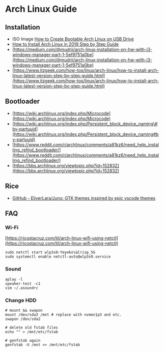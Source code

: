 # Arch Linux Guide

## Installation

- ISO Image [How to Create Bootable Arch Linux on USB Drive](https://linoxide.com/linux-how-to/create-bootable-arch-linux-usb-drive/)
- [How to Install Arch Linux in 2019 Step by Step Guide](https://itsfoss.com/install-arch-linux/)
- [https://medium.com/@mudrii/arch-linux-installation-on-hw-with-i3-windows-manager-part-1-5ef9751a0be](https://medium.com/@mudrii/arch-linux-installation-on-hw-with-i3-windows-manager-part-1-5ef9751a0be)
- [https://www.itzgeek.com/how-tos/linux/arch-linux/how-to-install-arch-linux-latest-version-step-by-step-guide.html](https://www.itzgeek.com/how-tos/linux/arch-linux/how-to-install-arch-linux-latest-version-step-by-step-guide.html)

## Bootloader

- [https://wiki.archlinux.org/index.php/Microcode](https://wiki.archlinux.org/index.php/Microcode)
- [https://wiki.archlinux.org/index.php/Persistent_block_device_naming\#by-partuuid](https://wiki.archlinux.org/index.php/Persistent_block_device_naming#by-partuuid)
- [https://www.reddit.com/r/archlinux/comments/a81kz6/need_help_installing_refind_bootloader/](https://www.reddit.com/r/archlinux/comments/a81kz6/need_help_installing_refind_bootloader/)
- [https://bbs.archlinux.org/viewtopic.php?id=152832](https://bbs.archlinux.org/viewtopic.php?id=152832)

## Rice

- [GitHub - EliverLara/Juno: GTK themes inspired by epic vscode themes](https://github.com/EliverLara/Juno)

## FAQ

### Wi-Fi

[https://ricostacruz.com/til/arch-linux-wifi-using-netctl](https://ricostacruz.com/til/arch-linux-wifi-using-netctl)

```shell
sudo netctl start wlp3s0-Yeyeko\&Crisp_5G
sudo systemctl enable netctl-auto@wlp3s0.service
```

### Sound

```shell
aplay -l
speaker-test -c1
vim ~/.asoundrc
```

### Change HDD

```shell
# mount && swapon
mount /dev/sda3 /mnt # replace with nvmen1p3 and etc.
swapon /dev/sda2

# delete old fstab files
echo "" > /mnt/etc/fstab

# genfstab again
genfstab -U /mnt >> /mnt/etc/fstab
```

